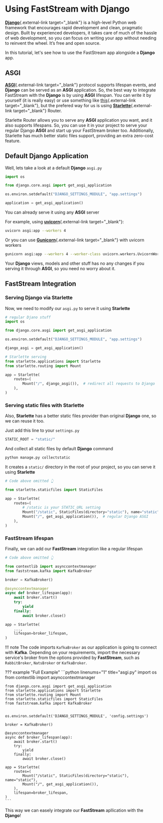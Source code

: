 # Using FastStream with Django

[**Django**](https://www.djangoproject.com/){.external-link target="_blank"} is a high-level Python web framework that encourages rapid development and clean, pragmatic design. Built by experienced developers, it takes care of much of the hassle of web development, so you can focus on writing your app without needing to reinvent the wheel. It’s free and open source.

In this tutorial, let's see how to use the FastStream app alongside a **Django** app.

## ASGI

[**ASGI**](https://asgi.readthedocs.io/en/latest/){.external-link target="_blank"} protocol supports lifespan events, and **Django** can be served as an **ASGI** application. So, the best way to integrate FastStream with the **Django** is by using **ASGI** lifespan. You can write it by yourself (it is really easy) or use something like [this](https://github.com/illagrenan/django-asgi-lifespan){.external-link target="_blank"}, but the prefered way for us is using [**Starlette**](https://www.starlette.io/){.external-link target="_blank"} Router.

Starlette Router allows you to serve any **ASGI** application you want, and it also supports lifespans. So, you can use it in your project to serve your regular Django **ASGI** and start up your FastStream broker too. Additionally, Starlette has much better static files support, providing an extra zero-cost feature.

## Default Django Application

Well, lets take a look at a default **Django** `asgi.py`

```python linenums="1" title="asgi.py"
import os

from django.core.asgi import get_asgi_application

os.environ.setdefault("DJANGO_SETTINGS_MODULE", "app.settings")

application = get_asgi_application()
```

You can already serve it using any **ASGI** server

For example, using [**uvicorn**](https://www.uvicorn.org/deployment/){.external-link target="_blank"}:

```bash
uvicorn asgi:app --workers 4
```

Or you can use [**Gunicorn**](https://docs.gunicorn.org/en/latest/run.html){.external-link target="_blank"} with uvicorn workers

```bash
gunicorn asgi:app --workers 4 --worker-class uvicorn.workers.UvicornWorker
```

Your **Django** views, models and other stuff has no any changes if you serving it through **ASGI**, so you need no worry about it.

## FastStream Integration

### Serving Django via Starlette

Now, we need to modify our `asgi.py` to serve it using **Starlette**

```python linenums="1" title="asgi.py" hl_lines="16"
# regular Djano stuff
import os

from django.core.asgi import get_asgi_application

os.environ.setdefault("DJANGO_SETTINGS_MODULE", "app.settings")

django_asgi = get_asgi_application()

# Starlette serving
from starlette.applications import Starlette
from starlette.routing import Mount

app = Starlette(
    routes=(
        Mount("/", django_asgi()),  # redirect all requests to Django
    ),
)
```

### Serving static files with Starlette

Also, **Starlette** has a better static files provider than original **Django** one, so we can reuse it too.

Just add this line to your `settings.py`

```python title="settings.py"
STATIC_ROOT = "static/"
```

And collect all static files by default **Django** command

```bash
python manage.py collectstatic
```

It creates a `static/` directory in the root of your project, so you can serve it using **Starlette**

```python linenums="1" title="asgi.py" hl_lines="8"
# Code above omitted 👆

from starlette.staticfiles import StaticFiles

app = Starlette(
    routes=(
        # /static is your STATIC_URL setting
        Mount("/static", StaticFiles(directory="static"), name="static"),
        Mount("/", get_asgi_application()),  # regular Django ASGI
    ),
)
```

### FastStream lifespan

Finally, we can add our **FastStream** integration like a regular lifespan

```python linenums="1" title="asgi.py" hl_lines="18"
# Code above omitted 👆

from contextlib import asynccontextmanager
from faststream.kafka import KafkaBroker

broker = KafkaBroker()

@asynccontextmanager
async def broker_lifespan(app):
    await broker.start()
    try:
        yield
    finally:
        await broker.close()

app = Starlette(
    ...,
    lifespan=broker_lifespan,
)
```

!!! note
    The code imports `KafkaBroker` as our application is going to connect with **Kafka**. Depending on your requirements, import the necessary service's broker from the options provided by **FastStream**, such as `RabbitBroker`, `NatsBroker` or `KafkaBroker`.

??? example "Full Example"
    ```python linenums="1" title="asgi.py"
    import os
    from contextlib import asynccontextmanager

    from django.core.asgi import get_asgi_application
    from starlette.applications import Starlette
    from starlette.routing import Mount
    from starlette.staticfiles import StaticFiles
    from faststream.kafka import KafkaBroker


    os.environ.setdefault('DJANGO_SETTINGS_MODULE', 'config.settings')

    broker = KafkaBroker()

    @asynccontextmanager
    async def broker_lifespan(app):
        await broker.start()
        try:
            yield
        finally:
            await broker.close()

    app = Starlette(
        routes=(
            Mount("/static", StaticFiles(directory="static"), name="static"),
            Mount("/", get_asgi_application()),
        ),
        lifespan=broker_lifespan,
    )
    ```

This way we can easely integrate our **FastStream** apllication with the **Django**!
